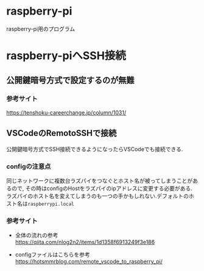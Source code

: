 # raspberry-pi
raspberry-pi用のプログラム

# raspberry-piへSSH接続
## 公開鍵暗号方式で設定するのが無難
### 参考サイト 
https://tenshoku-careerchange.jp/column/1031/

## VSCodeのRemotoSSHで接続
公開鍵暗号方式でSSH接続できるようになったらVSCodeでも接続できる.
### configの注意点
同じネットワークに複数台ラズパイをつなぐとホスト名が被ってしまうことがあるので, その時はconfigのHostをラズパイのipアドレスに変更する必要がある. ラズパイのホスト名を変えてしまうのも一つの手かもしれない.デフォルトのホスト名は`raspberrypi.local`

### 参考サイト 
- 全体の流れの参考 \
https://qiita.com/nlog2n2/items/1d1358f6913249f3e186

- configファイルはこちらを参考\
https://hotsmmrblog.com/remote_vscode_to_raspberry_pi/